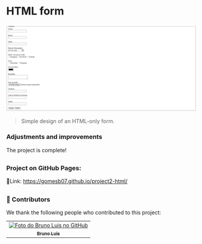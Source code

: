 # HTML form


<img src="./Assets/concluido2.png">


> Simple design of an HTML-only form.

### Adjustments and improvements

The project is complete!

##

### Project on GitHub Pages:
    
 📄Link: https://gomesb07.github.io/project2-html/

##

### 🤝 Contributors

We thank the following people who contributed to this project:

<table>
  <tr>
    <td align="center">
      <a href="#">
        <img src="https://lh4.googleusercontent.com/PnS9TQsoevzzqE2bW5Tn4AZXYbs58YZVnCbC6xlqrrOF3pkDEDaDqusvWb2m2pndsIRB1zqwQ-GA_wyD3Uz4thLvBgVh7Nmz4hGyONwtTZ1mDVWyoUKROY6x5WZNyY5gzQ=w1280" width="200px;" alt="Foto do Bruno Luis no GitHub"/><br>
        <sub>
          <b>Bruno Luis</b>
        </sub>
      </a>
    </td>

